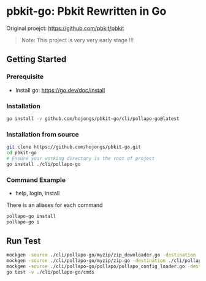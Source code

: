 # pbkit-go: Pbkit Rewritten in Go

Original proejct: https://github.com/pbkit/pbkit 

> Note: This project is very very early stage !!!

## Getting Started

### Prerequisite

- Install go: https://go.dev/doc/install

### Installation

```sh
go install -v github.com/hojongs/pbkit-go/cli/pollapo-go@latest
```

### Installation from source

```sh
git clone https://github.com/hojongs/pbkit-go.git
cd pbkit-go
# Ensure your working directory is the root of project
go install ./cli/pollapo-go
```

### Command Example

- help, login, install

There is an aliases for each command

```sh
pollapo-go install
pollapo-go i
```

## Run Test

```sh
mockgen -source ./cli/pollapo-go/myzip/zip_downloader.go -destination ./cli/pollapo-go/myzip/zip_downloader_mock.go -package myzi
mockgen -source ./cli/pollapo-go/myzip/zip.go -destination ./cli/pollapo-go/myzip/zip_mock.go -package myzip
mockgen -source ./cli/pollapo-go/pollapo/pollapo_config_loader.go -destination ./cli/pollapo-go/pollapo/pollapo_config_loader_mock.go -package pollapo
go test -v ./cli/pollapo-go/cmds
```

